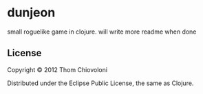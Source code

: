 # dunjeon

small roguelike game in clojure.  will write more readme when done


## License

Copyright © 2012 Thom Chiovoloni

Distributed under the Eclipse Public License, the same as Clojure.
